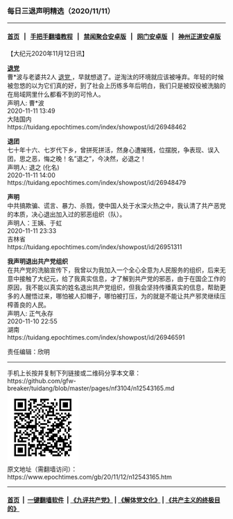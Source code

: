 ### 每日三退声明精选（2020/11/11）
------------------------

#### [首页](https://github.com/gfw-breaker/banned-news1/blob/master/README.md) &nbsp;&nbsp;|&nbsp;&nbsp; [手把手翻墙教程](https://github.com/gfw-breaker/guides/wiki) &nbsp;&nbsp;|&nbsp;&nbsp; [禁闻聚合安卓版](https://github.com/gfw-breaker/bn-android) &nbsp;&nbsp;|&nbsp;&nbsp; [网门安卓版](https://github.com/oGate2/oGate) &nbsp;&nbsp;|&nbsp;&nbsp; [神州正道安卓版](https://github.com/SzzdOgate/update) 



<div class="post_content" id="artbody" itemprop="articleBody">
 <!-- article content begin -->
 <p>
  【大纪元2020年11月12日讯】
 </p>
 <p>
  <strong>
   <a href="https://www.epochtimes.com/gb/tag/%E9%80%80%E5%85%9A.html">
    退党
   </a>
  </strong>
  <br/>
  曹*波与老婆共2人
  <a href="https://www.epochtimes.com/gb/tag/%E9%80%80%E5%85%9A.html">
   退党
  </a>
  ，早就想退了。逆淘汰的环境就应该被唾弃。年轻的时候被忽悠的以为它们真的好，到了社会上历练多年后明白，我们只是被奴役被洗脑的在局域网里什么都看不到的可怜人。
  <br/>
  声明人: 曹*波
  <br/>
  2020-11-11 13:49
  <br/>
  大陆国内
  <br/>
  https://tuidang.epochtimes.com/index/showpost/id/26948462
 </p>
 <p>
  <strong>
   退团
  </strong>
  <br/>
  七十年十六、七岁代下乡，曾拼死拼活，然身心遭摧残，位摆脱，争表现、误入团，思之恶，悔之晚！名”退之”，今决然，必退之！
  <br/>
  声明人: 退之 (化名)
  <br/>
  2020-11-11 14:00
  <br/>
  https://tuidang.epochtimes.com/index/showpost/id/26948479
 </p>
 <p>
  <strong>
   声明
  </strong>
  <br/>
  中共搞欺骗、谎言、暴力、杀戮，使中国人处于水深火热之中，我认清了共产恶党的本质，决心退出加入过的邪恶组织（队）。
  <br/>
  声明人：王姨、于虹
  <br/>
  2020-11-11 23:33
  <br/>
  吉林省
  <br/>
  https://tuidang.epochtimes.com/index/showpost/id/26951311
 </p>
 <p>
  <strong>
   我声明退出共产党组织
  </strong>
  <br/>
  在共产党的洗脑宣传下，我曾以为我加入一个全心全意为人民服务的组织，后来无意中接触了大纪元，给了我真实信息，才了解到共产党的邪恶，由于在国企工作的原因，我不能以真实的姓名退出共产党组织，但我会坚持传播真实的信息，帮助更多的人醒悟过来，哪怕被人扣帽子，哪怕被打压，为的就是不能让共产邪灵继续压榨善良的人民。
  <br/>
  声明人: 正气永存
  <br/>
  2020-11-10 22:55
  <br/>
  湖南
  <br/>
  https://tuidang.epochtimes.com/index/showpost/id/26946591
 </p>
 <p>
  责任编辑：欣明
 </p>
 <!-- article content end -->
 <div id="below_article_ad">
 </div>
</div>

<hr/>
手机上长按并复制下列链接或二维码分享本文章：<br/>
https://github.com/gfw-breaker/tuidang/blob/master/pages/nf3104/n12543165.md <br/>
<a href='https://github.com/gfw-breaker/tuidang/blob/master/pages/nf3104/n12543165.md'><img src='https://github.com/gfw-breaker/tuidang/blob/master/pages/nf3104/n12543165.md.png'/></a> <br/>
原文地址（需翻墙访问）：https://www.epochtimes.com/gb/20/11/12/n12543165.htm


------------------------
#### [首页](https://github.com/gfw-breaker/banned-news/blob/master/README.md) &nbsp;|&nbsp; [一键翻墙软件](https://github.com/gfw-breaker/nogfw/blob/master/README.md) &nbsp;| [《九评共产党》](https://github.com/gfw-breaker/9ping.md/blob/master/README.md#九评之一评共产党是什么) | [《解体党文化》](https://github.com/gfw-breaker/jtdwh.md/blob/master/README.md) | [《共产主义的终极目的》](https://github.com/gfw-breaker/gczydzjmd.md/blob/master/README.md)


<img src='http://gfw-breaker.win/tuidang/pages/nf3104/n12543165.md' width='0px' height='0px'/>